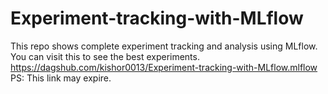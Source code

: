 # Experiment-tracking-with-MLflow
This repo shows complete experiment tracking and analysis using MLflow.
You can visit this to see the best experiments.
https://dagshub.com/kishor0013/Experiment-tracking-with-MLflow.mlflow
PS: This link may expire.
